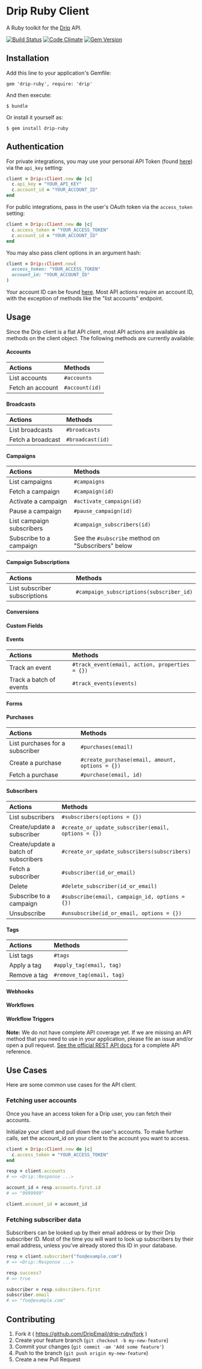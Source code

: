 # Drip Ruby Client

A Ruby toolkit for the [Drip](https://www.getdrip.com/) API.

[![Build Status](https://travis-ci.org/DripEmail/drip-ruby.svg?branch=master)](https://travis-ci.org/DripEmail/drip-ruby)
[![Code Climate](https://codeclimate.com/github/DripEmail/drip-ruby/badges/gpa.svg)](https://codeclimate.com/github/DripEmail/drip-ruby)
[![Gem Version](https://badge.fury.io/rb/drip-ruby.svg)](https://badge.fury.io/rb/drip-ruby)


## Installation

Add this line to your application's Gemfile:

    gem 'drip-ruby', require: 'drip'

And then execute:

    $ bundle

Or install it yourself as:

    $ gem install drip-ruby

## Authentication

For private integrations, you may use your personal API Token (found
[here](https://www.getdrip.com/user/edit)) via the `api_key` setting:

```ruby
client = Drip::Client.new do |c|
  c.api_key = "YOUR_API_KEY"
  c.account_id = "YOUR_ACCOUNT_ID"
end
```

For public integrations, pass in the user's OAuth token via the `access_token`
setting:

```ruby
client = Drip::Client.new do |c|
  c.access_token = "YOUR_ACCESS_TOKEN"
  c.account_id = "YOUR_ACCOUNT_ID"
end
```

You may also pass client options in an argument hash:

```ruby
client = Drip::Client.new(
  access_token: "YOUR_ACCESS_TOKEN"
  account_id: "YOUR_ACCOUNT_ID"
)
```

Your account ID can be found [here](https://www.getdrip.com/settings/site).
Most API actions require an account ID, with the exception of methods like
the "list accounts" endpoint.

## Usage

Since the Drip client is a flat API client, most API actions are available
as methods on the client object. The following methods are currently available:

#### Accounts

| Actions                    | Methods                                              |
| :------------------------- | :--------------------------------------------------- |
| List accounts              | `#accounts`                                          |
| Fetch an account           | `#account(id)`                                       |

#### Broadcasts

| Actions                    | Methods                                              |
| :------------------------- | :--------------------------------------------------- |
| List broadcasts            | `#broadcasts`                                        |
| Fetch a broadcast          | `#broadcast(id)`                                     |

#### Campaigns

| Actions                    | Methods                                              |
| :------------------------- | :--------------------------------------------------- |
| List campaigns             | `#campaigns`                                         |
| Fetch a campaign           | `#campaign(id)`                                      |
| Activate a campaign        | `#activate_campaign(id)`                             |
| Pause a campaign           | `#pause_campaign(id)`                                |
| List campaign subscribers  | `#campaign_subscribers(id)`                          |
| Subscribe to a campaign    | See the `#subscribe` method on "Subscribers" below   |

#### Campaign Subscriptions

| Actions                    | Methods                                              |
| :------------------------- | :--------------------------------------------------- |
| List subscriber subscriptions | `#campaign_subscriptions(subscriber_id)`          |

#### Conversions

#### Custom Fields

#### Events

| Actions                    | Methods                                              |
| :------------------------- | :--------------------------------------------------- |
| Track an event             | `#track_event(email, action, properties = {})`       |
| Track a batch of events    | `#track_events(events)`                              |

#### Forms

#### Purchases

| Actions                    | Methods                                              |
| :------------------------- | :--------------------------------------------------- |
| List purchases for a subscriber | `#purchases(email)`                             |
| Create a purchase          | `#create_purchase(email, amount, options = {})`      |
| Fetch a purchase           | `#purchase(email, id)`                               |

#### Subscribers

| Actions                    | Methods                                              |
| :------------------------- | :--------------------------------------------------- |
| List subscribers           | `#subscribers(options = {})`                         |
| Create/update a subscriber | `#create_or_update_subscriber(email, options = {})`  |
| Create/update a batch of subscribers | `#create_or_update_subscribers(subscribers)` |
| Fetch a subscriber         | `#subscriber(id_or_email)`                           |
| Delete                     | `#delete_subscriber(id_or_email)`                    |
| Subscribe to a campaign    | `#subscribe(email, campaign_id, options = {})`       |
| Unsubscribe                | `#unsubscribe(id_or_email, options = {})`            |

#### Tags

| Actions                    | Methods                                              |
| :------------------------- | :--------------------------------------------------- |
| List tags                  | `#tags`                                              |
| Apply a tag                | `#apply_tag(email, tag)`                             |
| Remove a tag               | `#remove_tag(email, tag)`                            |

#### Webhooks

#### Workflows

#### Workflow Triggers

**Note:** We do not have complete API coverage yet. If we are missing an API method
that you need to use in your application, please file an issue and/or open a
pull request. [See the official REST API docs](https://www.getdrip.com/docs/rest-api)
for a complete API reference.

## Use Cases

Here are some common use cases for the API client.

### Fetching user accounts

Once you have an access token for a Drip user, you can fetch their accounts.

Initialize your client and pull down the user's accounts. To make further calls, set the account_id
on your client to the account you want to access.

```ruby
client = Drip::Client.new do |c|
  c.access_token = "YOUR_ACCESS_TOKEN"
end

resp = client.accounts
# => <Drip::Response ...>

account_id = resp.accounts.first.id
# => "9999999"

client.account_id = account_id
```

### Fetching subscriber data

Subscribers can be looked up by their email address or by their Drip subscriber
ID. Most of the time you will want to look up subscribers by their email address,
unless you've already stored this ID in your database.

```ruby
resp = client.subscriber("foo@example.com")
# => <Drip::Response ...>

resp.success?
# => true

subscriber = resp.subscribers.first
subscriber.email
# => "foo@example.com"
```

## Contributing

1. Fork it ( https://github.com/DripEmail/drip-ruby/fork )
2. Create your feature branch (`git checkout -b my-new-feature`)
3. Commit your changes (`git commit -am 'Add some feature'`)
4. Push to the branch (`git push origin my-new-feature`)
5. Create a new Pull Request
